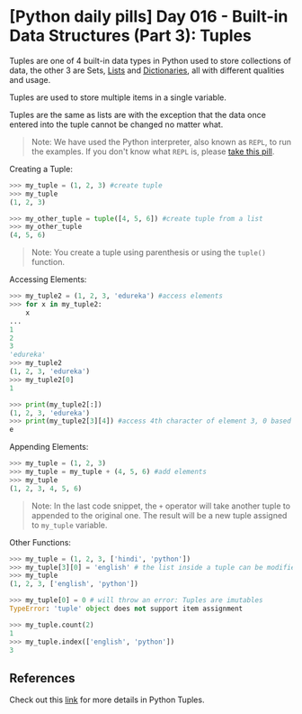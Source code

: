 # [Python daily pills] Day 016 - Built-in Data Structures (Part 3): Tuples

Tuples are one of 4 built-in data types in Python used to store collections of data, the other 3 are Sets, [Lists](../day-013) and [Dictionaries](../day-014), all with different qualities and usage.

Tuples are used to store multiple items in a single variable.

Tuples are the same as lists are with the exception that the data once entered into the tuple cannot be changed no matter what.

> Note: We have used the Python interpreter, also known as `REPL`, to run the examples. If you don't know what `REPL` is, please [take this pill](../day-005).

Creating a Tuple:

```python
>>> my_tuple = (1, 2, 3) #create tuple
>>> my_tuple
(1, 2, 3)

>>> my_other_tuple = tuple([4, 5, 6]) #create tuple from a list
>>> my_other_tuple
(4, 5, 6)
```

> Note: You create a tuple using parenthesis or using the `tuple()` function.

Accessing Elements:

```python
>>> my_tuple2 = (1, 2, 3, 'edureka') #access elements
>>> for x in my_tuple2:
    x
...
1
2
3
'edureka'
>>> my_tuple2
(1, 2, 3, 'edureka')
>>> my_tuple2[0]
1

>>> print(my_tuple2[:])
(1, 2, 3, 'edureka')
>>> print(my_tuple2[3][4]) #access 4th character of element 3, 0 based index
e
```

Appending Elements:

```python
>>> my_tuple = (1, 2, 3)
>>> my_tuple = my_tuple + (4, 5, 6) #add elements
>>> my_tuple
(1, 2, 3, 4, 5, 6)
```

> Note: In the last code snippet, the `+` operator will take another tuple to appended to the original one. The result will be a new tuple assigned to `my_tuple` variable.

Other Functions:

```python
>>> my_tuple = (1, 2, 3, ['hindi', 'python'])
>>> my_tuple[3][0] = 'english' # the list inside a tuple can be modified
>>> my_tuple
(1, 2, 3, ['english', 'python'])

>>> my_tuple[0] = 0 # will throw an error: Tuples are imutables
TypeError: 'tuple' object does not support item assignment

>>> my_tuple.count(2)
1
>>> my_tuple.index(['english', 'python'])
3
```

## References

Check out this [link](https://www.w3schools.com/python/python_tuples.asp) for more details in Python Tuples.
